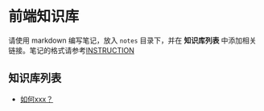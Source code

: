 # 前端知识库

请使用 markdown 编写笔记，放入 `notes` 目录下，并在 **知识库列表** 中添加相关链接。笔记的格式请参考[INSTRUCTION](./notes/INSTRUCTION.md)

## 知识库列表
* [如何xxx？](./notes/xxx.md)
